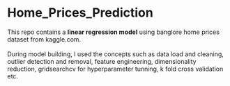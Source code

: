 # Home_Prices_Prediction

This repo contains a <strong> linear regression model</strong> using banglore home prices dataset from kaggle.com. <br><br>
During model building, I used the concepts such as data load and cleaning, outlier detection and removal, feature engineering, dimensionality reduction, gridsearchcv for hyperparameter tunning, k fold cross validation etc.

